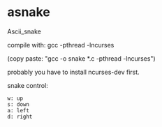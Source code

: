 asnake
======

Ascii_snake

compile with: gcc -pthread -lncurses

(copy paste: "gcc -o snake *.c -pthread -lncurses")

probably you have to install ncurses-dev first.

snake control:

    w: up
    s: down
    a: left
    d: right
    
